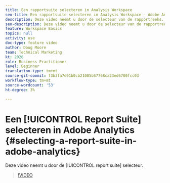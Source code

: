 ```yaml
---
title: Een rapportsuite selecteren in Analysis Workspace
seo-title: Een rapportsuite selecteren in Analysis Workspace - Adobe Analytics
description: Deze video neemt u door de selecteur van de rapportreeks.
seo-description: Deze video neemt u door de selecteur van de rapportreeks. - Adobe Analytics
feature: Workspace Basics
topics: null
activity: use
doc-type: feature video
author: Doug Moore
team: Technical Marketing
kt: 2026
role: Business Practitioner
level: Beginner
translation-type: tm+mt
source-git-commit: f3b3fa7d91b0cb21005b57768ca23ed6700fcc03
workflow-type: tm+mt
source-wordcount: '53'
ht-degree: 3%

---
```



# Een [!UICONTROL Report Suite] selecteren in Adobe Analytics {#selecting-a-report-suite-in-adobe-analytics}

Deze video neemt u door de [!UICONTROL report suite] selecteur.

>[!VIDEO](https://video.tv.adobe.com/v/23967/?quality=12)
